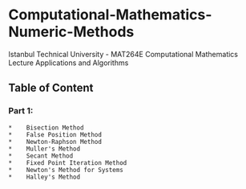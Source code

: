 # Computational-Mathematics-Numeric-Methods
Istanbul Technical University - MAT264E Computational Mathematics Lecture Applications and Algorithms

## Table of Content
### Part 1:
    *    Bisection Method
    *    False Position Method
    *    Newton-Raphson Method
    *    Muller's Method
    *    Secant Method
    *    Fixed Point Iteration Method
    *    Newton's Method for Systems
    *    Halley's Method
